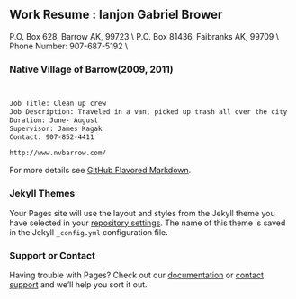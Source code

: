 ## Work Resume : Ianjon Gabriel Brower

P.O. Box 628, Barrow AK, 99723 \\
P.O. Box 81436, Faibranks AK, 99709 \\
Phone Number: 907-687-5192 \\


### Native Village of Barrow(2009, 2011)



```markdown


Job Title: Clean up crew
Job Description: Traveled in a van, picked up trash all over the city
Duration: June- August
Supervisor: James Kagak
Contact: 907-852-4411

http://www.nvbarrow.com/ 
```

For more details see [GitHub Flavored Markdown](https://guides.github.com/features/mastering-markdown/).

### Jekyll Themes

Your Pages site will use the layout and styles from the Jekyll theme you have selected in your [repository settings](https://github.com/Ianjon/ianjon.github.io/settings). The name of this theme is saved in the Jekyll `_config.yml` configuration file.

### Support or Contact

Having trouble with Pages? Check out our [documentation](https://help.github.com/categories/github-pages-basics/) or [contact support](https://github.com/contact) and we’ll help you sort it out.
